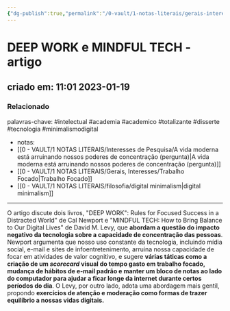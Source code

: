 ```yaml
---
{"dg-publish":true,"permalink":"/0-vault/1-notas-literais/gerais-interesses/deep-work-e-mindful-tech-artigo/","tags":["intelectual","academia","academico","totalizante","disserte","tecnologia","minimalismodigital"],"dgHomeLink":true,"dgShowLocalGraph":true,"dgShowFileTree":true,"dgEnableSearch":true}
---
```


# DEEP WORK e MINDFUL TECH - artigo
## criado em: 11:01 2023-01-19

### Relacionado
palavras-chave: #intelectual #academia #academico #totalizante #disserte #tecnologia #minimalismodigital 
- notas: 
- [[0 - VAULT/1 NOTAS LITERAIS/Interesses de Pesquisa/A vida moderna está arruinando nossos poderes de concentração (pergunta)\|A vida moderna está arruinando nossos poderes de concentração (pergunta)]]
- [[0 - VAULT/1 NOTAS LITERAIS/Gerais, Interesses/Trabalho Focado\|Trabalho Focado]]  
- [[0 - VAULT/1 NOTAS LITERAIS/filosofia/digital minimalism\|digital minimalism]]
---
O artigo discute dois livros, "DEEP WORK": Rules for Focused Success in a Distracted World" de Cal Newport e "MINDFUL TECH: How to Bring Balance to Our Digital Lives" de David M. Levy, que **abordam a questão do impacto negativo da tecnologia sobre a capacidade de concentração das pessoas**. Newport argumenta que nosso uso constante da tecnologia, incluindo mídia social, e-mail e sites de infoentretenimento, arruina nossa capacidade de focar em atividades de valor cognitivo, e sugere **várias táticas como a criação de um *scorecard* visual do tempo gasto em trabalho focado, mudança de hábitos de e-mail padrão e manter um bloco de notas ao lado do computador para ajudar a ficar longe da internet durante certos períodos do dia**. O Levy, por outro lado, adota uma abordagem mais gentil, propondo **exercícios de atenção e moderação como formas de trazer equilíbrio a nossas vidas digitais.**

